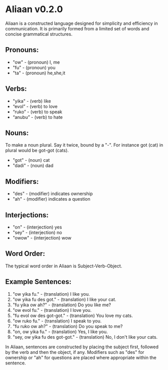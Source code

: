 # Aliaan v0.2.0

Aliaan is a constructed language designed for simplicity and efficiency in communication. It is primarily formed from a limited set of words and concise grammatical structures.

## Pronouns:
- "ow" - (pronoun) I, me
- "fu" - (pronoun) you
- "ta" - (pronoun) he,she,it

## Verbs:
- "yika" - (verb) like
- “evol” - (verb) to love
- “ruko” - (verb) to speak
- “anubu” - (verb) to hate

## Nouns:
To make a noun plural. Say it twice, bound by a "-". For instance got (cat) in plural would be got-got (cats).

- "got" - (noun) cat
- "dadi" - (noun) dad

## Modifiers:
- "des" - (modifier) indicates ownership
- "ah" - (modifier) indicates a question

## Interjections:
- "on" - (interjection) yes
- "sey" - (interjection) no
- "owow" - (interjection) wow

## Word Order:
The typical word order in Aliaan is Subject-Verb-Object.

## Example Sentences:
1. "ow yika fu." - (translation) I like you.
2. "ow yika fu des got." - (translation) I like your cat.
3. "fu yika ow ah?" - (translation) Do you like me?
4. "ow evol fu." - (translation) I love you.
5. "fu evol ow des got-got." - (translation) You love my cats.
6. "ow ruko fu." - (translation) I speak to you.
7. "fu ruko ow ah?" - (translation) Do you speak to me?
8. "on, ow yika fu." - (translation) Yes, I like you.
9. "sey, ow yika fu des got-got." - (translation) No, I don't like your cats.

In Aliaan, sentences are constructed by placing the subject first, followed by the verb and then the object, if any. Modifiers such as "des" for ownership or "ah" for questions are placed where appropriate within the sentence.

